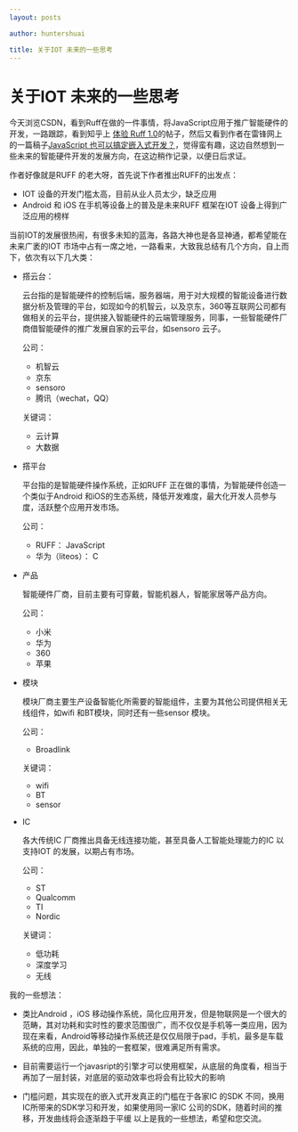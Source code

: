 ```yaml
---
layout: posts

author: huntershuai

title: 关于IOT 未来的一些思考
---
```


关于IOT 未来的一些思考
===
今天浏览CSDN，看到Ruff在做的一件事情，将JavaScript应用于推广智能硬件的开发，一路跟踪，看到知乎上
[体验 Ruff 1.0](https://zhuanlan.zhihu.com/p/20884629)的帖子，然后又看到作者在雷锋网上的一篇稿子[JavaScript 也可以搞定嵌入式开发？](http://www.leiphone.com/news/201604/cIz8baRiGniXJqBR.html)，觉得蛮有趣，这边自然想到一些未来的智能硬件开发的发展方向，在这边稍作记录，以便日后求证。

作者好像就是RUFF 的老大呀，首先说下作者推出RUFF的出发点：

- IOT 设备的开发门槛太高，目前从业人员太少，缺乏应用
- Android 和 iOS 在手机等设备上的普及是未来RUFF 框架在IOT 设备上得到广泛应用的榜样

当前IOT的发展很热闹，有很多未知的蓝海，各路大神也是各显神通，都希望能在未来广袤的IOT 市场中占有一席之地，一路看来，大致我总结有几个方向，自上而下，依次有以下几大类：

- 撘云台：
	
	云台指的是智能硬件的控制后端，服务器端，用于对大规模的智能设备进行数据分析及管理的平台，如现如今的机智云，以及京东，360等互联网公司都有做相关的云平台，提供接入智能硬件的云端管理服务，同事，一些智能硬件厂商借智能硬件的推广发展自家的云平台，如sensoro 云子。
	
	公司：
	- 机智云
	- 京东
	- sensoro
	- 腾讯（wechat，QQ）
	
	关键词：
	- 云计算
	- 大数据
	
- 撘平台

	平台指的是智能硬件操作系统，正如RUFF 正在做的事情，为智能硬件创造一个类似于Android 和iOS的生态系统，降低开发难度，最大化开发人员参与度，活跃整个应用开发市场。
	
	公司：
	- RUFF： JavaScript
	- 华为（liteos）： C
	
- 产品

	智能硬件厂商，目前主要有可穿戴，智能机器人，智能家居等产品方向。
	
	公司：
	- 小米
	- 华为
	- 360
	- 苹果
	
- 模块

	模块厂商主要生产设备智能化所需要的智能组件，主要为其他公司提供相关无线组件，如wifi 和BT模块，同时还有一些sensor 模块。
	
	公司：
	- Broadlink
	
	关键词：
	- wifi
	- BT
	- sensor

- IC

	各大传统IC 厂商推出具备无线连接功能，甚至具备人工智能处理能力的IC 以支持IOT 的发展，以期占有市场。
	
	公司：
	- ST
	- Qualcomm
	- TI
	- Nordic
	
	关键词：
	- 低功耗
	- 深度学习
	- 无线

我的一些想法：

- 类比Android ，iOS 移动操作系统，简化应用开发，但是物联网是一个很大的范畴，其对功耗和实时性的要求范围很广，而不仅仅是手机等一类应用，因为现在来看，Android等移动操作系统还是仅仅局限于pad，手机，最多是车载系统的应用，因此，单独的一套框架，很难满足所有需求。

- 目前需要运行一个javasript的引擎才可以使用框架，从底层的角度看，相当于再加了一层封装，对底层的驱动效率也将会有比较大的影响

- 门槛问题，其实现在的嵌入式开发真正的门槛在于各家IC 的SDK 不同，换用IC所带来的SDK学习和开发，如果使用同一家IC 公司的SDK，随着时间的推移，开发曲线将会逐渐趋于平缓
以上是我的一些想法，希望和您交流。